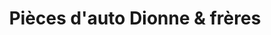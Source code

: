 ---
title: "Pièces d'auto Dionne & frères"
url: /drummondville/pieces-dauto-dionne-and-freres/
shop: car parts
---